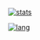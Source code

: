 [![stats](https://github-readme-stats.vercel.app/api?username=cappyzawa&cache_seconds=86400)](https://github-readme-stats.vercel.app/api?username=cappyzawa&cache_seconds=86400)

[![lang](https://github-readme-stats.vercel.app/api/top-langs/?username=cappyzawa&layout=compact)](https://github-readme-stats.vercel.app/api/top-langs/?username=cappyzawa&layout=compact)
